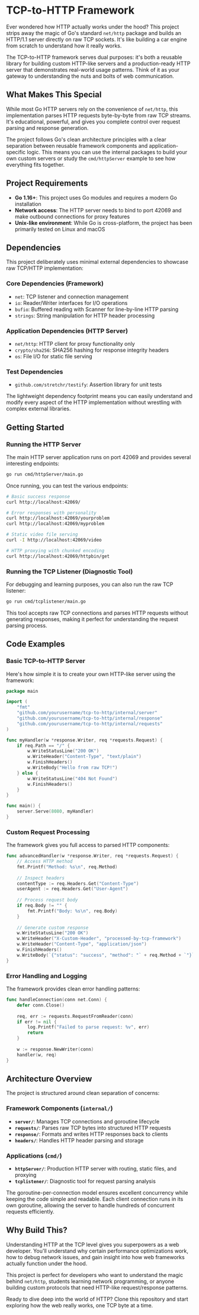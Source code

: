 # TCP-to-HTTP Framework

Ever wondered how HTTP actually works under the hood? This project strips away the magic of Go's standard `net/http` package and builds an HTTP/1.1 server directly on raw TCP sockets. It's like building a car engine from scratch to understand how it really works.

The TCP-to-HTTP framework serves dual purposes: it's both a reusable library for building custom HTTP-like servers and a production-ready HTTP server that demonstrates real-world usage patterns. Think of it as your gateway to understanding the nuts and bolts of web communication.

## What Makes This Special

While most Go HTTP servers rely on the convenience of `net/http`, this implementation parses HTTP requests byte-by-byte from raw TCP streams. It's educational, powerful, and gives you complete control over request parsing and response generation.

The project follows Go's clean architecture principles with a clear separation between reusable framework components and application-specific logic. This means you can use the internal packages to build your own custom servers or study the `cmd/httpServer` example to see how everything fits together.

## Project Requirements

- **Go 1.16+**: This project uses Go modules and requires a modern Go installation
- **Network access**: The HTTP server needs to bind to port 42069 and make outbound connections for proxy features
- **Unix-like environment**: While Go is cross-platform, the project has been primarily tested on Linux and macOS

## Dependencies

This project deliberately uses minimal external dependencies to showcase raw TCP/HTTP implementation:

### Core Dependencies (Framework)
- `net`: TCP listener and connection management
- `io`: Reader/Writer interfaces for I/O operations  
- `bufio`: Buffered reading with Scanner for line-by-line HTTP parsing
- `strings`: String manipulation for HTTP header processing

### Application Dependencies (HTTP Server)
- `net/http`: HTTP client for proxy functionality only
- `crypto/sha256`: SHA256 hashing for response integrity headers
- `os`: File I/O for static file serving

### Test Dependencies
- `github.com/stretchr/testify`: Assertion library for unit tests

The lightweight dependency footprint means you can easily understand and modify every aspect of the HTTP implementation without wrestling with complex external libraries.

## Getting Started

### Running the HTTP Server

The main HTTP server application runs on port 42069 and provides several interesting endpoints:

```bash
go run cmd/httpServer/main.go
```

Once running, you can test the various endpoints:

```bash
# Basic success response
curl http://localhost:42069/

# Error responses with personality
curl http://localhost:42069/yourproblem
curl http://localhost:42069/myproblem

# Static video file serving
curl -I http://localhost:42069/video

# HTTP proxying with chunked encoding
curl http://localhost:42069/httpbin/get
```

### Running the TCP Listener (Diagnostic Tool)

For debugging and learning purposes, you can also run the raw TCP listener:

```bash
go run cmd/tcplistener/main.go
```

This tool accepts raw TCP connections and parses HTTP requests without generating responses, making it perfect for understanding the request parsing process.

## Code Examples

### Basic TCP-to-HTTP Server

Here's how simple it is to create your own HTTP-like server using the framework:

```go
package main

import (
    "fmt"
    "github.com/yourusername/tcp-to-http/internal/server"
    "github.com/yourusername/tcp-to-http/internal/response"
    "github.com/yourusername/tcp-to-http/internal/requests"
)

func myHandler(w *response.Writer, req *requests.Request) {
    if req.Path == "/" {
        w.WriteStatusLine("200 OK")
        w.WriteHeader("Content-Type", "text/plain")
        w.FinishHeaders()
        w.WriteBody("Hello from raw TCP!")
    } else {
        w.WriteStatusLine("404 Not Found")
        w.FinishHeaders()
    }
}

func main() {
    server.Serve(8080, myHandler)
}
```

### Custom Request Processing

The framework gives you full access to parsed HTTP components:

```go
func advancedHandler(w *response.Writer, req *requests.Request) {
    // Access HTTP method
    fmt.Printf("Method: %s\n", req.Method)
    
    // Inspect headers
    contentType := req.Headers.Get("Content-Type")
    userAgent := req.Headers.Get("User-Agent")
    
    // Process request body
    if req.Body != "" {
        fmt.Printf("Body: %s\n", req.Body)
    }
    
    // Generate custom response
    w.WriteStatusLine("200 OK")
    w.WriteHeader("X-Custom-Header", "processed-by-tcp-framework")
    w.WriteHeader("Content-Type", "application/json")
    w.FinishHeaders()
    w.WriteBody(`{"status": "success", "method": "` + req.Method + `"}`)
}
```

### Error Handling and Logging

The framework provides clean error handling patterns:

```go
func handleConnection(conn net.Conn) {
    defer conn.Close()
    
    req, err := requests.RequestFromReader(conn)
    if err != nil {
        log.Printf("Failed to parse request: %v", err)
        return
    }
    
    w := response.NewWriter(conn)
    handler(w, req)
}
```

## Architecture Overview

The project is structured around clean separation of concerns:

### Framework Components (`internal/`)

- **`server/`**: Manages TCP connections and goroutine lifecycle
- **`requests/`**: Parses raw TCP bytes into structured HTTP requests
- **`response/`**: Formats and writes HTTP responses back to clients  
- **`headers/`**: Handles HTTP header parsing and storage

### Applications (`cmd/`)

- **`httpServer/`**: Production HTTP server with routing, static files, and proxying
- **`tcplistener/`**: Diagnostic tool for request parsing analysis

The goroutine-per-connection model ensures excellent concurrency while keeping the code simple and readable. Each client connection runs in its own goroutine, allowing the server to handle hundreds of concurrent requests efficiently.

## Why Build This?

Understanding HTTP at the TCP level gives you superpowers as a web developer. You'll understand why certain performance optimizations work, how to debug network issues, and gain insight into how web frameworks actually function under the hood.

This project is perfect for developers who want to understand the magic behind `net/http`, students learning network programming, or anyone building custom protocols that need HTTP-like request/response patterns.

Ready to dive deep into the world of HTTP? Clone this repository and start exploring how the web really works, one TCP byte at a time.